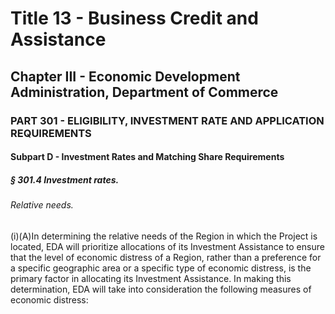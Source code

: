 
# Title 13 - Business Credit and Assistance
## Chapter III - Economic Development Administration, Department of Commerce
### PART 301 - ELIGIBILITY, INVESTMENT RATE AND APPLICATION REQUIREMENTS
#### Subpart D - Investment Rates and Matching Share Requirements
##### § 301.4 Investment rates.
###### Relative needs.

(i)(A)In determining the relative needs of the Region in which the Project is located, EDA will prioritize allocations of its Investment Assistance to ensure that the level of economic distress of a Region, rather than a preference for a specific geographic area or a specific type of economic distress, is the primary factor in allocating its Investment Assistance. In making this determination, EDA will take into consideration the following measures of economic distress:
